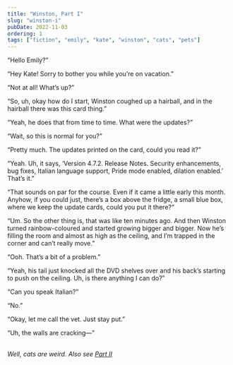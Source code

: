 ```yaml
---
title: "Winston, Part I"
slug: "winston-i"
pubDate: 2022-11-03
ordering: 1
tags: ["fiction", "emily", "kate", "winston", "cats", "pets"]
---
```


“Hello Emily?” 

“Hey Kate! Sorry to bother you while you’re on vacation.”

“Not at all! What’s up?”

“So, uh, okay how do I start, Winston coughed up a hairball, and in the hairball there was this card thing.”

“Yeah, he does that from time to time. What were the updates?”

“Wait, so this is normal for you?”

“Pretty much. The updates printed on the card, could you read it?”

“Yeah. Uh, it says, ‘Version 4.7.2. Release Notes. Security enhancements, bug fixes, Italian language support, Pride mode enabled, dilation enabled.’ That’s it.”

“That sounds on par for the course. Even if it came a little early this month. Anyhow, if you could just, there’s a box above the fridge, a small blue box, where we keep the update cards, could you put it there?“

“Um. So the other thing is, that was like ten minutes ago. And then Winston turned rainbow-coloured and started growing bigger and bigger. Now he’s filling the room and almost as high as the ceiling, and I’m trapped in the corner and can’t really move.”

“Ooh. That’s a bit of a problem.”

“Yeah, his tail just knocked all the DVD shelves over and his back’s starting to push on the ceiling. Uh, is there anything I can do?”

“Can you speak Italian?”

“No.”

“Okay, let me call the vet. Just stay put.”

“Uh, the walls are cracking—”

<br />

<div class="commentary">
<i>
Well, cats are weird. Also see <a href="/posts/2022/12/02/winston-ii/">Part II</a>
</i>
</div>